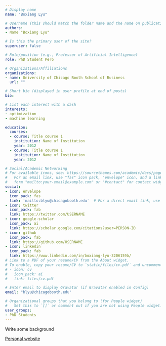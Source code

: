 ```yaml
---
# Display name
name: "Boxiang Lyu"

# Username (this should match the folder name and the name on publications)
authors:
- Name "Boxiang Lyu"

# Is this the primary user of the site?
superuser: false

# Role/position (e.g., Professor of Artificial Intelligence)
role: PhD Student Pero

# Organizations/Affiliations
organizations:
- name: University of Chicago Booth School of Business
  url: ""

# Short bio (displayed in user profile at end of posts)
bio:  

# List each interest with a dash
interests:
- optimization
- machine learning

education:
  courses:
  - course: Title course 1
    institution: Name of Institution
    year: 2012
  - course: Title course 1
    institution: Name of Institution
    year: 2012

# Social/Academic Networking
# For available icons, see: https://sourcethemes.com/academic/docs/page-builder/#icons
#   For an email link, use "fas" icon pack, "envelope" icon, and a link in the
#   form "mailto:your-email@example.com" or "#contact" for contact widget.
social:
- icon: envelope
  icon_pack: fas
  link: 'mailto:blyu@chicagobooth.edu'  # For a direct email link, use "mailto:test@example.org".
- icon: twitter
  icon_pack: fab
  link: https://twitter.com/USERNAME
- icon: google-scholar
  icon_pack: ai
  link: https://scholar.google.com/citations?user=PERSON-ID
- icon: github
  icon_pack: fab
  link: https://github.com/USERNAME
- icon: linkedin
  icon_pack: fab
  link: https://www.linkedin.com/in/boxiang-lyu-3206159b/
# Link to a PDF of your resume/CV from the About widget.
# To enable, copy your resume/CV to `static/files/cv.pdf` and uncomment the lines below.
# - icon: cv
#   icon_pack: ai
#   link: files/cv.pdf

# Enter email to display Gravatar (if Gravatar enabled in Config)
email: "blyu@chicagobooth.edu"

# Organizational groups that you belong to (for People widget)
#   Set this to `[]` or comment out if you are not using People widget.
user_groups:
- PhD Students
---
```


Write some background

[Personal website](https://voices.uchicago.edu/blyu/)
